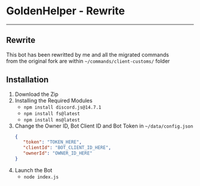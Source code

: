 # GoldenHelper - Rewrite
---
## Rewrite
This bot has been rewritted by me and all the migrated commands<br>
from the original fork are within `~/commands/client-customs/` folder
## Installation
1) Download the Zip
2) Installing the Required Modules
    - `npm install discord.js@14.7.1`
    - `npm install fs@latest`
    - `npm install ms@latest`
3) Change the Owner ID, Bot Client ID and Bot Token in `~/data/config.json`
   ```json
   {
      "token": "TOKEN_HERE",
      "clientId": "BOT_CLIENT_ID_HERE",
      "ownerId": "OWNER_ID_HERE"
   }
   ```
4) Launch the Bot
   - `node index.js`
